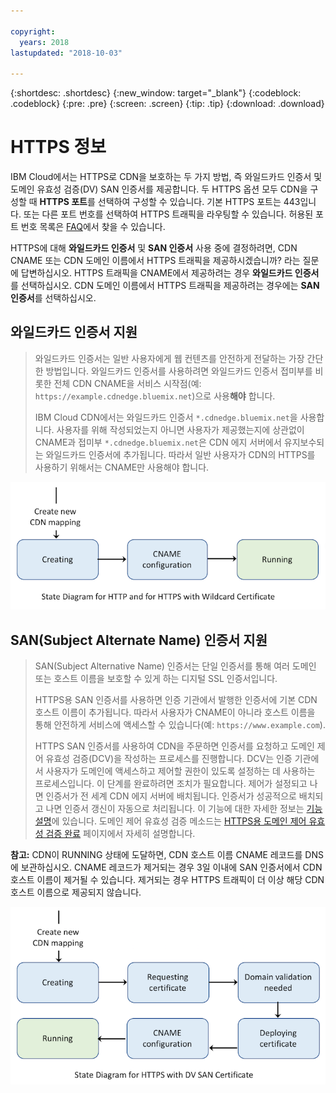 ```yaml
---

copyright:
  years: 2018
lastupdated: "2018-10-03"

---
```


{:shortdesc: .shortdesc}
{:new_window: target="_blank"}
{:codeblock: .codeblock}
{:pre: .pre}
{:screen: .screen}
{:tip: .tip}
{:download: .download}

# HTTPS 정보

IBM Cloud에서는 HTTPS로 CDN을 보호하는 두 가지 방법, 즉 와일드카드 인증서 및 도메인 유효성 검증(DV) SAN 인증서를 제공합니다. 두 HTTPS 옵션 모두 CDN을 구성할 때 **HTTPS 포트**를 선택하여 구성할 수 있습니다. 기본 HTTPS 포트는 443입니다. 또는 다른 포트 번호를 선택하여 HTTPS 트래픽을 라우팅할 수 있습니다. 허용된 포트 번호 목록은 [FAQ](faqs.html#are-there-any-restrictions-on-what-http-and-https-port-numbers-are-allowed-for-akamai-)에서 찾을 수 있습니다.

HTTPS에 대해 **와일드카드 인증서** 및 **SAN 인증서** 사용 중에 결정하려면, CDN CNAME 또는 CDN 도메인 이름에서 HTTPS 트래픽을 제공하시겠습니까? 라는 질문에 답변하십시오. HTTPS 트래픽을 CNAME에서 제공하려는 경우 **와일드카드 인증서**를 선택하십시오. CDN 도메인 이름에서 HTTPS 트래픽을 제공하려는 경우에는 **SAN 인증서**를 선택하십시오.

## 와일드카드 인증서 지원
>와일드카드 인증서는 일반 사용자에게 웹 컨텐츠를 안전하게 전달하는 가장 간단한 방법입니다. 와일드카드 인증서를 사용하려면 와일드카드 인증서 접미부를 비롯한 전체 CDN CNAME을 서비스 시작점(예: `https://example.cdnedge.bluemix.net`)으로 사용**해야** 합니다.
>
>IBM Cloud CDN에서는 와일드카드 인증서 `*.cdnedge.bluemix.net`을 사용합니다. 사용자를 위해 작성되었는지 아니면 사용자가 제공했는지에 상관없이 CNAME과 접미부 `*.cdnedge.bluemix.net`은 CDN 에지 서버에서 유지보수되는 와일드카드 인증서에 추가됩니다. 따라서 일반 사용자가 CDN의 HTTPS를 사용하기 위해서는 CNAME만 사용해야 합니다.

![Http 및 와일드카드의 다이어그램](images/state-diagram-wildcard.png)

## SAN(Subject Alternate Name) 인증서 지원

>SAN(Subject Alternative Name) 인증서는 단일 인증서를 통해 여러 도메인 또는 호스트 이름을 보호할 수 있게 하는 디지털 SSL 인증서입니다.
>
>HTTPS용 SAN 인증서를 사용하면 인증 기관에서 발행한 인증서에 기본 CDN 호스트 이름이 추가됩니다. 따라서 사용자가 CNAME이 아니라 호스트 이름을 통해 안전하게 서비스에 액세스할 수 있습니다(예: `https://www.example.com`).
>
>HTTPS SAN 인증서를 사용하여 CDN을 주문하면 인증서를 요청하고 도메인 제어 유효성 검증(DCV)을 작성하는 프로세스를 진행합니다. DCV는 인증 기관에서 사용자가 도메인에 액세스하고 제어할 권한이 있도록 설정하는 데 사용하는 프로세스입니다. 이 단계를 완료하려면 조치가 필요합니다. 제어가 설정되고 나면 인증서가 전 세계 CDN 에지 서버에 배치됩니다. 인증서가 성공적으로 배치되고 나면 인증서 갱신이 자동으로 처리됩니다. 이 기능에 대한 자세한 정보는 [기능 설명](feature-descriptions.html#https-protocol-support)에 있습니다. 도메인 제어 유효성 검증 메소드는 [HTTPS용 도메인 제어 유효성 검증 완료](how-to-https.html#initial-steps-to-domain-control-validation) 페이지에서 자세히 설명합니다.

**참고:** CDN이 RUNNING 상태에 도달하면, CDN 호스트 이름 CNAME 레코드를 DNS에 보관하십시오. CNAME 레코드가 제거되는 경우 3일 이내에 SAN 인증서에서 CDN 호스트 이름이 제거될 수 있습니다. 제거되는 경우 HTTPS 트래픽이 더 이상 해당 CDN 호스트 이름으로 제공되지 않습니다.

![SAN 인증서를 사용하는 HTTPS 다이어그램](images/state-diagram-san.png)
